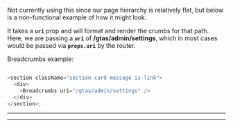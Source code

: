 Not currently using this since our page hierarchy is relatively flat, but
below is a non-functional example of how it might look.

It takes a **`uri`** prop and will format and render the crumbs for that path. Here, we are passing a **`uri`** of **/gtas/admin/settings**, which in most cases would be passed via **`props.uri`** by the router.

Breadcrumbs example:

```js

<section className="section card message is-link">
  <div>
    <Breadcrumbs uri="/gtas/admin/settings" />
  </div>
</section>;
```

---

---
